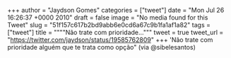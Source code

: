 
+++
author = "Jaydson Gomes"
categories = ["tweet"]
date = "Mon Jul 26 16:26:37 +0000 2010"
draft = false
image = "No media found for this Tweet"
slug = "51f157c617b2bd9abb6e0cd6a67c9b1fa1af1a82"
tags = ["tweet"]
title = """"Não trate com prioridade..."""
tweet = true
tweet_url = "https://twitter.com/jaydson/status/19585762809"
+++
'Não trate com prioridade alguém que te trata como opção" (via @sibelesantos)
